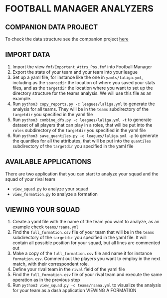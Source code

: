 # FOOTBALL MANAGER ANALYZERS

## COMPANION DATA PROJECT   
To check the data structure see the companion project [here](https://github.com/diegoami/DA_fm_data)


## IMPORT DATA

1. Import the view `fmf/Important_Attrs_Pos.fmf` into Football Manager
2. Export the stats of your team and your team into your league
3. Set up a yaml file, for instance like the one in `yamls/laliga.yml`, including as the `sourcedir` the location of where you saved your stats files, and as the `targetdir` the location where you want to set up the directory structure for the teams analysis. We will use this file as an example.
4. Run `python3 copy_reports.py -c leagues/laliga.yml` to generate the analysis for all teams. They will be in the `teams` subdirectory of the `targetdir` you specified in the yaml file
5. Run `python3 combine_dfs.py -c leagues/laliga.yml -t` to generate dataset of all players that can play in a roles, that will be put into the `roles` subdirectory of the `targetdir` you specified in the yaml file
6. Run `python3 save_quantiles.py -c leagues/laliga.yml -p` to generate the quantiles for all the attributes, that will be put into the `quantiles` subdirectory of the `targetdir` you specified in the yaml file

## AVAILABLE APPLICATIONS

There are two application that you can start to analyze your squad and the squad of your rival team

* `view_squad.py` to analyze your squad
* `view_formation.py` to analyze a formation

## VIEWING YOUR SQUAD

1. Create a yaml file with the name of the team you want to analyze, as an example check `teams/rsana.yml`
2. Find the `full_formation.csv` file of your team that will be in the `teams` subdirectory of the `targetdir` you specified in the yaml file. It will contain all possible position for your squad, but all lines are commented out
3. Make a copy of the `full_formation.csv` file and name it for instance `formation.csv`. Comment out the players you want to employ in the next match, with their correspondent role.
4. Define your rival team in the `rival` field of the yaml file
5. Find the `full_formation.csv` file of your rival team and execute the same operation as in the previous step
6. Run `python3 view_squad.py -c teams/rsana.yml` to visualize the analysis for your team as a dash application
VIEWING A FORMATION